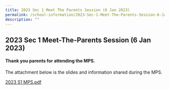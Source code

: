 ```yaml
---
title: 2023 Sec 1 Meet The Parents Session (6 Jan 2023)
permalink: /school-information/2023-Sec-1-Meet-The-Parents-Session-6-Jan-2023/
description: ""
---
```

## 2023 Sec 1 Meet-The-Parents Session (6 Jan 2023)

#### Thank you parents for attending the MPS.


The attachment below is the slides and information shared during the MPS.

[2023 S1 MPS.pdf](/files/2023%20S1%20MPS.pdf)



